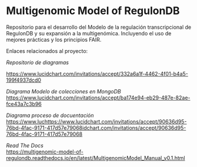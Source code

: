 # Multigenomic Model of RegulonDB

Repositorio para el desarrollo del Modelo de la regulación transcripcional de RegulonDB y su expansión a la multigenómica. Incluyendo el uso de mejores prácticas y los principios FAIR.

Enlaces relacionados al proyecto:

*Repositorio de diagramas*  

https://www.lucidchart.com/invitations/accept/332a6a1f-4462-4f01-b4a5-199f4937dcd0


*Diagrama Modelo de colecciones en MongoDB*  
https://www.lucidchart.com/invitations/accept/ba174e94-eb29-487e-82ae-fce43a7c3b96


*Diagrama proceso de docuentación*  
https://www.luchttps://www.lucidchart.com/invitations/accept/90636d95-76bd-4fac-9171-417d57e79068idchart.com/invitations/accept/90636d95-76bd-4fac-9171-417d57e79068

*Read The Docs*  
https://multigenomic-model-of-regulondb.readthedocs.io/en/latest/MultigenomicModel_Manual_v0.1.html


